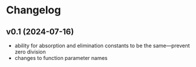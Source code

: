 # Changelog

## v0.1 (2024-07-16)
- ability for absorption and elimination constants to be the same&#8212;prevent zero division
- changes to function parameter names